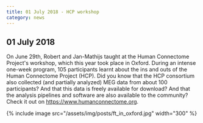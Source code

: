 ```yaml
---
title: 01 July 2018 - HCP workshop
category: news
---
```


## 01 July 2018

On June 29th, Robert and Jan-Mathijs taught at the Human Connectome Project's workshop, which this year took place in Oxford. During an intense one-week program, 105 participants learnt about the ins and outs of the Human Connectome Project (HCP). Did you know that the HCP consortium also collected (and partially analyzed) MEG data from about 100 participants? And that this data is freely available for download? And that the analysis pipelines and software are also available to the community? Check it out on <https://www.humanconnectome.org>.

{% include image src="/assets/img/posts/ft_in_oxford.jpg" width="300" %}
